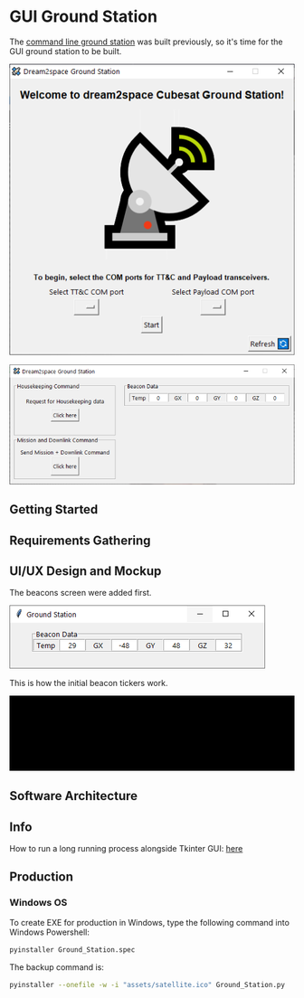 # GUI Ground Station

The [command line ground station](https://github.com/huiminlim/ground_stn) was built previously, so it's time for the GUI ground station to be built.

![Ground Station Start Page](images/gui-front.png)

![Ground Station Dashboard](images/gui-panel.png)

## Getting Started

## Requirements Gathering

## UI/UX Design and Mockup

The beacons screen were added first.

![Beacons](images/beacons.png)

This is how the initial beacon tickers work.

![Beacon GUI](images/beacon.gif)

## Software Architecture

## Info

How to run a long running process alongside Tkinter GUI: [here](https://zetcode.com/articles/tkinterlongruntask/)

## Production

### Windows OS

To create EXE for production in Windows, type the following command into Windows Powershell:

```bash
pyinstaller Ground_Station.spec
```

The backup command is:

```bash
pyinstaller --onefile -w -i "assets/satellite.ico" Ground_Station.py
```
